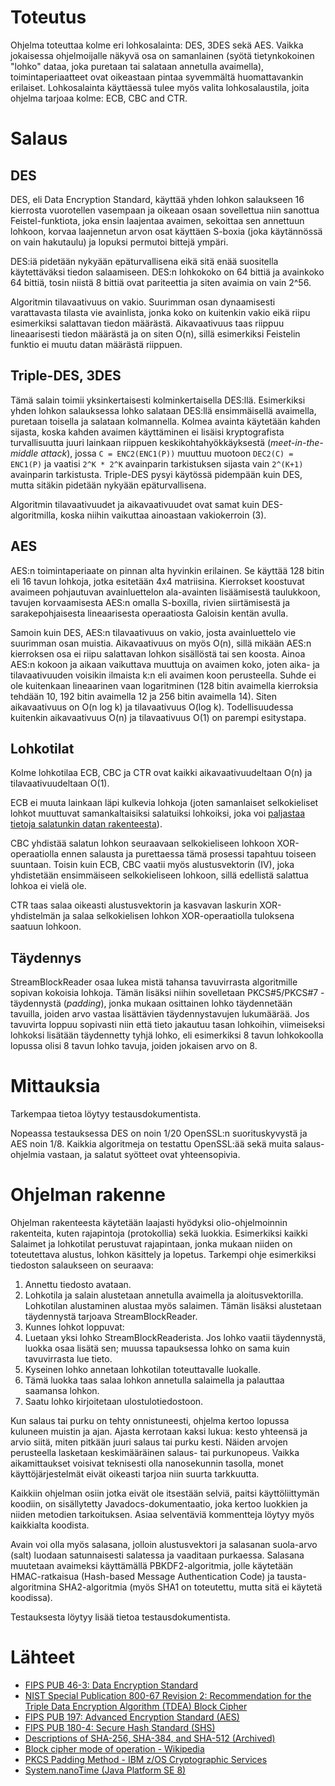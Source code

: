 # Toteutus
Ohjelma toteuttaa kolme eri lohkosalainta: DES, 3DES sekä AES. Vaikka
jokaisessa ohjelmoijalle näkyvä osa on samanlainen (syötä tietynkokoinen
"lohko" dataa, joka puretaan tai salataan annetulla avaimella),
toimintaperiaatteet ovat oikeastaan pintaa syvemmältä huomattavankin
erilaiset. Lohkosalainta käyttäessä tulee myös valita lohkosalaustila, 
joita ohjelma tarjoaa kolme: ECB, CBC and CTR.

# Salaus

## DES
DES, eli Data Encryption Standard, käyttää yhden lohkon salaukseen 16
kierrosta vuorotellen vasempaan ja oikeaan osaan sovellettua niin sanottua
Feistel-funktiota, joka ensin laajentaa avaimen, sekoittaa sen annettuun
lohkoon, korvaa laajennetun arvon osat käyttäen S-boxia (joka käytännössä 
on vain hakutaulu) ja lopuksi permutoi bittejä ympäri.

DES:iä pidetään nykyään epäturvallisena eikä sitä enää suositella käytettäväksi
tiedon salaamiseen. DES:n lohkokoko on 64 bittiä ja avainkoko 64 bittiä, tosin
niistä 8 bittiä ovat pariteettia ja siten avaimia on vain 2^56.

Algoritmin tilavaativuus on vakio. Suurimman osan dynaamisesti varattavasta
tilasta vie avainlista, jonka koko on kuitenkin vakio eikä riipu esimerkiksi
salattavan tiedon määrästä. Aikavaativuus taas riippuu lineaarisesti
tiedon määrästä ja on siten O(n), sillä esimerkiksi Feistelin funktio
ei muutu datan määrästä riippuen.

## Triple-DES, 3DES
Tämä salain toimii yksinkertaisesti kolminkertaisella DES:llä.
Esimerkiksi yhden lohkon salauksessa lohko salataan DES:llä ensimmäisellä
avaimella, puretaan toisella ja salataan kolmannella. Kolmea avainta
käytetään kahden sijasta, koska kahden avaimen käyttäminen ei lisäisi
kryptografista turvallisuutta juuri lainkaan riippuen keskikohtahyökkäyksestä
(_meet-in-the-middle attack_), jossa `C = ENC2(ENC1(P))` muuttuu muotoon 
`DEC2(C) = ENC1(P)` ja vaatisi `2^K * 2^K` avainparin tarkistuksen sijasta vain
`2^(K+1)` avainparin tarkistusta. Triple-DES pysyi käytössä pidempään kuin
DES, mutta sitäkin pidetään nykyään epäturvallisena.

Algoritmin tilavaativuudet ja aikavaativuudet ovat samat kuin DES-algoritmilla,
koska niihin vaikuttaa ainoastaan vakiokerroin (3).

## AES
AES:n toimintaperiaate on pinnan alta hyvinkin erilainen. Se käyttää 128 bitin
eli 16 tavun lohkoja, jotka esitetään 4x4 matriisina. Kierrokset koostuvat
avaimeen pohjautuvan avainluettelon ala-avainten lisäämisestä taulukkoon,
tavujen korvaamisesta AES:n omalla S-boxilla, rivien siirtämisestä ja
sarakepohjaisesta lineaarisesta operaatiosta Galoisin kentän avulla.

Samoin kuin DES, AES:n tilavaativuus on vakio, josta avainluettelo vie
suurimman osan muistia. Aikavaativuus on myös O(n), sillä mikään AES:n
kierroksen osa ei riipu salattavan lohkon sisällöstä tai sen koosta. Ainoa
AES:n kokoon ja aikaan vaikuttava muuttuja on avaimen koko, joten aika-
ja tilavaativuuden voisikin ilmaista k:n eli avaimen koon perusteella. Suhde
ei ole kuitenkaan lineaarinen vaan logaritminen (128 bitin avaimella
kierroksia tehdään 10, 192 bitin avaimella 12 ja 256 bitin avaimella 14). Siten
aikavaativuus on O(n log k) ja tilavaativuus O(log k). Todellisuudessa
kuitenkin aikavaativuus O(n) ja tilavaativuus O(1) on parempi esitystapa.

## Lohkotilat
Kolme lohkotilaa ECB, CBC ja CTR ovat kaikki aikavaativuudeltaan O(n) ja
tilavaativuudeltaan O(1). 

ECB ei muuta lainkaan läpi kulkevia lohkoja (joten
samanlaiset selkokieliset lohkot muuttuvat samankaltaisiksi salatuiksi
lohkoiksi, joka voi [paljastaa tietoja salatunkin datan rakenteesta](
https://commons.wikimedia.org/wiki/File:Tux_ecb.jpg)).

CBC yhdistää salatun lohkon seuraavaan selkokieliseen lohkoon XOR-operaatiolla
ennen salausta ja purettaessa tämä prosessi tapahtuu toiseen suuntaan. Toisin
kuin ECB, CBC vaatii myös alustusvektorin (IV), joka yhdistetään ensimmäiseen
selkokieliseen lohkoon, sillä edellistä salattua lohkoa ei vielä ole.

CTR taas salaa oikeasti alustusvektorin ja kasvavan laskurin XOR-yhdistelmän
ja salaa selkokielisen lohkon XOR-operaatiolla tuloksena saatuun lohkoon.

## Täydennys
StreamBlockReader osaa lukea mistä tahansa tavuvirrasta algoritmille
sopivan kokoisia lohkoja. Tämän lisäksi niihin sovelletaan PKCS#5/PKCS#7
-täydennystä (_padding_), jonka mukaan osittainen lohko täydennetään tavuilla, 
joiden arvo vastaa lisättävien täydennystavujen lukumäärää. Jos tavuvirta 
loppuu sopivasti niin että tieto jakautuu tasan lohkoihin, viimeiseksi lohkoksi
lisätään täydennetty tyhjä lohko, eli esimerkiksi 8 tavun lohkokoolla
lopussa olisi 8 tavun lohko tavuja, joiden jokaisen arvo on 8.

# Mittauksia
Tarkempaa tietoa löytyy testausdokumentista.

Nopeassa testauksessa DES on noin 1/20 OpenSSL:n suorituskyvystä ja AES
noin 1/8. Kaikkia algoritmeja on testattu OpenSSL:ää sekä muita salaus-
ohjelmia vastaan, ja salatut syötteet ovat yhteensopivia. 

# Ohjelman rakenne
Ohjelman rakenteesta käytetään laajasti hyödyksi olio-ohjelmoinnin
rakenteita, kuten rajapintoja (protokollia) sekä luokkia. Esimerkiksi kaikki
Salaimet ja lohkotilat perustuvat rajapintaan, jonka mukaan niiden on 
toteutettava alustus, lohkon käsittely ja lopetus. Tarkempi ohje 
esimerkiksi tiedoston salaukseen on seuraava:

1. Annettu tiedosto avataan.
2. Lohkotila ja salain alustetaan annetulla avaimella ja aloitusvektorilla. 
   Lohkotilan alustaminen alustaa myös salaimen. Tämän lisäksi alustetaan
   täydennystä tarjoava StreamBlockReader.
3. Kunnes lohkot loppuvat:
  1. Luetaan yksi lohko StreamBlockReaderista. Jos lohko vaatii
     täydennystä, luokka osaa lisätä sen; muussa tapauksessa lohko
     on sama kuin tavuvirrasta lue tieto.
  2. Kyseinen lohko annetaan lohkotilan toteuttavalle luokalle.
  3. Tämä luokka taas salaa lohkon annetulla salaimella ja
     palauttaa saamansa lohkon.
  4. Saatu lohko kirjoitetaan ulostulotiedostoon.

Kun salaus tai purku on tehty onnistuneesti, ohjelma kertoo lopussa
kuluneen muistin ja ajan. Ajasta kerrotaan kaksi lukua: kesto yhteensä
ja arvio siitä, miten pitkään juuri salaus tai purku kesti. Näiden
arvojen perusteella lasketaan keskimääräinen salaus- tai purkunopeus.
Vaikka aikamittaukset voisivat teknisesti olla nanosekunnin tasolla,
monet käyttöjärjestelmät eivät oikeasti tarjoa niin suurta tarkkuutta.

Kaikkiin ohjelman osiin jotka eivät ole itsestään selviä, paitsi
käyttöliittymän koodiin, on sisällytetty Javadocs-dokumentaatio, joka kertoo
luokkien ja niiden metodien tarkoituksen. Asiaa selventäviä kommentteja
löytyy myös kaikkialta koodista.

Avain voi olla myös salasana, jolloin alustusvektori ja salasanan suola-arvo
(salt) luodaan satunnaisesti salatessa ja vaaditaan purkaessa. Salasana
muutetaan avaimeksi käyttämällä PBKDF2-algoritmia, jolle käytetään
HMAC-ratkaisua (Hash-based Message Authentication Code) ja tausta-algoritmina
SHA2-algoritmia (myös SHA1 on toteutettu, mutta sitä ei käytetä koodissa).

Testauksesta löytyy lisää tietoa testausdokumentista.

# Lähteet
* [FIPS PUB 46-3: Data Encryption Standard](
    http://csrc.nist.gov/publications/fips/fips46-3/fips46-3.pdf)
* [NIST Special Publication 800-67 Revision 2: Recommendation for the Triple Data Encryption Algorithm (TDEA) Block Cipher](
    https://nvlpubs.nist.gov/nistpubs/SpecialPublications/NIST.SP.800-67r2.pdf)
* [FIPS PUB 197: Advanced Encryption Standard (AES)](
    https://nvlpubs.nist.gov/nistpubs/fips/nist.fips.197.pdf)
* [FIPS PUB 180-4: Secure Hash Standard (SHS)](
    http://nvlpubs.nist.gov/nistpubs/FIPS/NIST.FIPS.180-4.pdf)
* [Descriptions of SHA-256, SHA-384, and SHA-512 (Archived)](
    https://web.archive.org/web/20130526224224/http://csrc.nist.gov/groups/STM/cavp/documents/shs/sha256-384-512.pdf)
* [Block cipher mode of operation - Wikipedia](
    https://en.wikipedia.org/wiki/Block_cipher_mode_of_operation)
* [PKCS Padding Method - IBM z/OS Cryptographic Services](
    https://www.ibm.com/support/knowledgecenter/en/SSLTBW_2.2.0/com.ibm.zos.v2r2.csfb400/pkcspad.htm)
* [System.nanoTime (Java Platform SE 8)](
    https://docs.oracle.com/javase/8/docs/api/java/lang/System.html#nanoTime%28%29)
